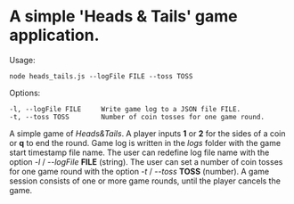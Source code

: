 # A simple 'Heads & Tails' game application.

Usage:
```
node heads_tails.js --logFile FILE --toss TOSS
```

Options:
```
-l, --logFile FILE     Write game log to a JSON file FILE.
-t, --toss TOSS        Number of coin tosses for one game round.
```

A simple game of *Heads&Tails*. A player inputs **1** or **2** for the sides of a coin or **q** to end the round.
Game log is written in the *logs* folder with the game start timestamp file name. The user can redefine log file name with the option *-l* / *--logFile* **FILE** (string).
The user can set a number of coin tosses for one game round with the option *-t* / *--toss* **TOSS** (number).
A game session consists of one or more game rounds, until the player cancels the game.
